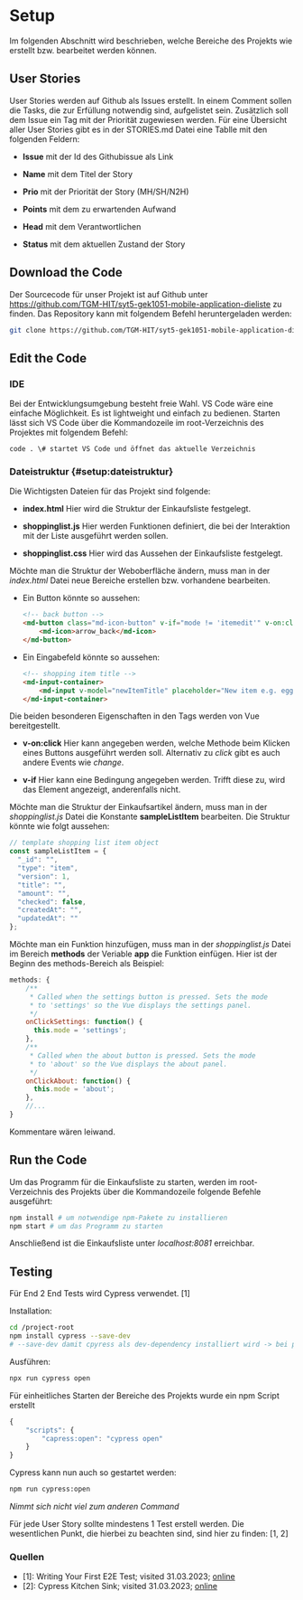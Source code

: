 # Setup

Im folgenden Abschnitt wird beschrieben, welche Bereiche des Projekts
wie erstellt bzw. bearbeitet werden können.

## User Stories

User Stories werden auf Github als Issues erstellt. In einem Comment
sollen die Tasks, die zur Erfüllung notwendig sind, aufgelistet sein.
Zusätzlich soll dem Issue ein Tag mit der Priorität zugewiesen werden.
Für eine Übersicht aller User Stories gibt es in der STORIES.md Datei
eine Tablle mit den folgenden Feldern:

-   **Issue** mit der Id des Githubissue als Link

-   **Name** mit dem Titel der Story

-   **Prio** mit der Priorität der Story (MH/SH/N2H)

-   **Points** mit dem zu erwartenden Aufwand

-   **Head** mit dem Verantwortlichen

-   **Status** mit dem aktuellen Zustand der Story

## Download the Code

Der Sourcecode für unser Projekt ist auf Github unter
<https://github.com/TGM-HIT/syt5-gek1051-mobile-application-dieliste> zu
finden. Das Repository kann mit folgendem Befehl heruntergeladen werden:

``` bash
git clone https://github.com/TGM-HIT/syt5-gek1051-mobile-application-dieliste
```

## Edit the Code

### IDE

Bei der Entwicklungsumgebung besteht freie Wahl. VS Code wäre eine
einfache Möglichkeit. Es ist lightweight und einfach zu bedienen.
Starten lässt sich VS Code über die Kommandozeile im root-Verzeichnis
des Projektes mit folgendem Befehl:

```
code . \# startet VS Code und öffnet das aktuelle Verzeichnis
```

### Dateistruktur {#setup:dateistruktur}

Die Wichtigsten Dateien für das Projekt sind folgende:

- **index.html** Hier wird die Struktur der Einkaufsliste festgelegt.

- **shoppinglist.js** Hier werden Funktionen definiert, die bei der Interaktion mit der Liste ausgeführt werden sollen.

- **shoppinglist.css** Hier wird das Aussehen der Einkaufsliste festgelegt.

Möchte man die Struktur der Weboberfläche ändern, muss man in der *index.html* Datei neue Bereiche erstellen bzw. vorhandene bearbeiten.

-   Ein Button könnte so aussehen:

    ```html
    <!-- back button -->
    <md-button class="md-icon-button" v-if="mode != 'itemedit'" v-on:click="onBack">
        <md-icon>arrow_back</md-icon>
    </md-button>
    ```

-   Ein Eingabefeld könnte so aussehen:

    ```html
    <!-- shopping item title -->
    <md-input-container>
        <md-input v-model="newItemTitle" placeholder="New item e.g. eggs" @keyup.enter.native="onAddListItem"></md-input>
    </md-input-container>
    ```

Die beiden besonderen Eigenschaften in den Tags werden von Vue
bereitgestellt.

-   **v-on:click** Hier kann angegeben werden, welche Methode beim
    Klicken eines Buttons ausgeführt werden soll. Alternativ zu *click*
    gibt es auch andere Events wie *change*.

-   **v-if** Hier kann eine Bedingung angegeben werden. Trifft diese zu,
    wird das Element angezeigt, anderenfalls nicht.

Möchte man die Struktur der Einkaufsartikel ändern, muss man in der
*shoppinglist.js* Datei die Konstante **sampleListItem** bearbeiten. Die
Struktur könnte wie folgt aussehen:

```js
// template shopping list item object
const sampleListItem = {
  "_id": "",
  "type": "item",
  "version": 1,
  "title": "",
  "amount": "",
  "checked": false,
  "createdAt": "",
  "updatedAt": ""
};
```

Möchte man ein Funktion hinzufügen, muss man in der *shoppinglist.js*
Datei im Bereich **methods** der Veriable **app** die Funktion einfügen.
Hier ist der Beginn des methods-Bereich als Beispiel:

```js
methods: {
    /**
     * Called when the settings button is pressed. Sets the mode
     * to 'settings' so the Vue displays the settings panel.
     */
    onClickSettings: function() {
      this.mode = 'settings';
    },
    /**
     * Called when the about button is pressed. Sets the mode
     * to 'about' so the Vue displays the about panel.
     */
    onClickAbout: function() {
      this.mode = 'about';
    },
    //...
}
```

Kommentare wären leiwand.

## Run the Code

Um das Programm für die Einkaufsliste zu starten, werden im
root-Verzeichnis des Projekts über die Kommandozeile folgende Befehle
ausgeführt:

```bash
npm install # um notwendige npm-Pakete zu installieren
npm start # um das Programm zu starten
```

Anschließend ist die Einkaufsliste unter *localhost:8081* erreichbar.

## Testing

Für End 2 End Tests wird Cypress verwendet. [1]

Installation:
```bash
cd /project-root
npm install cypress --save-dev
# --save-dev damit cpyress als dev-dependency installiert wird -> bei productions builds nicht mehr inkludiert
```

Ausführen:
```bash
npx run cypress open
```

Für einheitliches Starten der Bereiche des Projekts wurde ein npm Script erstellt
```js
{
    "scripts": {
        "capress:open": "cypress open"
    }
}
```

Cypress kann nun auch so gestartet werden:
```bash
npm run cypress:open
```

*Nimmt sich nicht viel zum anderen Command*

Für jede User Story sollte mindestens 1 Test erstell werden.
Die wesentlichen Punkt, die hierbei zu beachten sind, sind hier zu finden: [1, 2]

### Quellen
- [1]: Writing Your First E2E Test; visited 31.03.2023; [online](https://docs.cypress.io/guides/end-to-end-testing/writing-your-first-end-to-end-test)
- [2]: Cypress Kitchen Sink; visited 31.03.2023; [online](https://example.cypress.io/)
